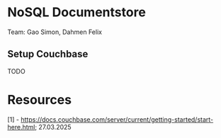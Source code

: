 # NoSQL Documentstore

Team: Gao Simon, Dahmen Felix

## Setup Couchbase

TODO

# Resources

[1] - https://docs.couchbase.com/server/current/getting-started/start-here.html; 27.03.2025
